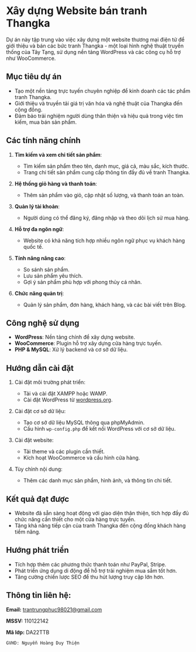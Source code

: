 # Xây dựng Website bán tranh Thangka

Dự án này tập trung vào việc xây dựng một website thương mại điện tử để giới thiệu và bán các bức tranh Thangka - một loại hình nghệ thuật truyền thống của Tây Tạng, sử dụng nền tảng WordPress và các công cụ hỗ trợ như WooCommerce.

## Mục tiêu dự án

- Tạo một nền tảng trực tuyến chuyên nghiệp để kinh doanh các tác phẩm tranh Thangka.
- Giới thiệu và truyền tải giá trị văn hóa và nghệ thuật của Thangka đến cộng đồng.
- Đảm bảo trải nghiệm người dùng thân thiện và hiệu quả trong việc tìm kiếm, mua bán sản phẩm.

## Các tính năng chính

1. **Tìm kiếm và xem chi tiết sản phẩm**:
   - Tìm kiếm sản phẩm theo tên, danh mục, giá cả, màu sắc, kích thước.
   - Trang chi tiết sản phẩm cung cấp thông tin đầy đủ về tranh Thangka.

2. **Hệ thống giỏ hàng và thanh toán**:
   - Thêm sản phẩm vào giỏ, cập nhật số lượng, và thanh toán an toàn.

3. **Quản lý tài khoản**:
   - Người dùng có thể đăng ký, đăng nhập và theo dõi lịch sử mua hàng.

4. **Hỗ trợ đa ngôn ngữ**:
   - Website có khả năng tích hợp nhiều ngôn ngữ phục vụ khách hàng quốc tế.

5. **Tính năng nâng cao**:
   - So sánh sản phẩm.
   - Lưu sản phẩm yêu thích.
   - Gợi ý sản phẩm phù hợp với phong thủy cá nhân.

6. **Chức năng quản trị**:
   - Quản lý sản phẩm, đơn hàng, khách hàng, và các bài viết trên Blog.

## Công nghệ sử dụng

- **WordPress**: Nền tảng chính để xây dựng website.
- **WooCommerce**: Plugin hỗ trợ xây dựng cửa hàng trực tuyến.
- **PHP & MySQL**: Xử lý backend và cơ sở dữ liệu.

## Hướng dẫn cài đặt

1. Cài đặt môi trường phát triển:
   - Tải và cài đặt XAMPP hoặc WAMP.
   - Cài đặt WordPress từ [wordpress.org](https://wordpress.org).

2. Cài đặt cơ sở dữ liệu:
   - Tạo cơ sở dữ liệu MySQL thông qua phpMyAdmin.
   - Cấu hình `wp-config.php` để kết nối WordPress với cơ sở dữ liệu.

3. Cài đặt website:
   - Tải theme và các plugin cần thiết.
   - Kích hoạt WooCommerce và cấu hình cửa hàng.

4. Tùy chỉnh nội dung:
   - Thêm các danh mục sản phẩm, hình ảnh, và thông tin chi tiết.

## Kết quả đạt được

- Website đã sẵn sàng hoạt động với giao diện thân thiện, tích hợp đầy đủ chức năng cần thiết cho một cửa hàng trực tuyến.
- Tăng khả năng tiếp cận của tranh Thangka đến cộng đồng khách hàng tiềm năng.

## Hướng phát triển

- Tích hợp thêm các phương thức thanh toán như PayPal, Stripe.
- Phát triển ứng dụng di động để hỗ trợ trải nghiệm mua sắm tốt hơn.
- Tăng cường chiến lược SEO để thu hút lượng truy cập lớn hơn.

## Thông tin liên hệ:
**Email:** trantrungphuc98021@gmail.com

**MSSV:** 110122142

**Mã lớp:** DA22TTB

`GVHD: Nguyễn Hoàng Duy Thiện`
